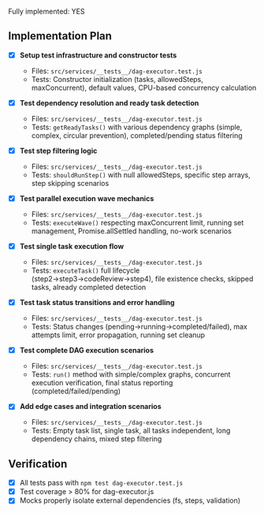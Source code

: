 Fully implemented: YES

## Implementation Plan

- [X] **Setup test infrastructure and constructor tests**
  - Files: `src/services/__tests__/dag-executor.test.js`
  - Tests: Constructor initialization (tasks, allowedSteps, maxConcurrent), default values, CPU-based concurrency calculation

- [X] **Test dependency resolution and ready task detection**
  - Files: `src/services/__tests__/dag-executor.test.js`
  - Tests: `getReadyTasks()` with various dependency graphs (simple, complex, circular prevention), completed/pending status filtering

- [X] **Test step filtering logic**
  - Files: `src/services/__tests__/dag-executor.test.js`
  - Tests: `shouldRunStep()` with null allowedSteps, specific step arrays, step skipping scenarios

- [X] **Test parallel execution wave mechanics**
  - Files: `src/services/__tests__/dag-executor.test.js`
  - Tests: `executeWave()` respecting maxConcurrent limit, running set management, Promise.allSettled handling, no-work scenarios

- [X] **Test single task execution flow**
  - Files: `src/services/__tests__/dag-executor.test.js`
  - Tests: `executeTask()` full lifecycle (step2→step3→codeReview→step4), file existence checks, skipped tasks, already completed detection

- [X] **Test task status transitions and error handling**
  - Files: `src/services/__tests__/dag-executor.test.js`
  - Tests: Status changes (pending→running→completed/failed), max attempts limit, error propagation, running set cleanup

- [X] **Test complete DAG execution scenarios**
  - Files: `src/services/__tests__/dag-executor.test.js`
  - Tests: `run()` method with simple/complex graphs, concurrent execution verification, final status reporting (completed/failed/pending)

- [X] **Add edge cases and integration scenarios**
  - Files: `src/services/__tests__/dag-executor.test.js`
  - Tests: Empty task list, single task, all tasks independent, long dependency chains, mixed step filtering

## Verification
- [X] All tests pass with `npm test dag-executor.test.js`
- [X] Test coverage > 80% for dag-executor.js
- [X] Mocks properly isolate external dependencies (fs, steps, validation)
